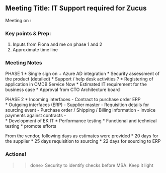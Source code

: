 ## Meeting Title: IT Support required for Zucus 
Meeting on   :

### Key points & Prep:
1. Inputs from Fiona and me on phase 1 and 2 
2. Approximate time line  

### Meeting Notes
PHASE 1
    * Single sign on + Azure AD integration 
    * Security assessment of the product (detailed)
    * Support / help desk activities ?
    * Registering of application in CMDB Service Now
    * Estimated IT requirement for the business case
    * Approval from CTO Architecture board

PHASE 2
    * Incoming interfaces 
        - Contract to purchase order ERP  
    * Outgoing interfaces (ERP)
        - Supplier master 
        - Requisition details for sourcing event
        - Purchase order / Shipping / Billing information 
        - Invoice payments against contracts
        -  
    * Development of EK IT
    * Performance testing 
    * Functional and technical testing 
    * promote efforts

From the vendor, following days as estimates were provided
    * 20 days for the supplier
    * 25 days requisition to sourcing 
    * 22 days for sourcing to ERP 

### Actions!
>>done> Security to identify checks before MSA. Keep it light

